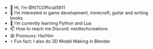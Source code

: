 - 👋 Hi, I’m @NTCOfficial5811
- 👀 I’m interested in game development, minecraft, guitar and writing books
- 🌱 I’m currently learning Python and Lua
- 📫 How to reach me Discord: nexttechcreations
- 😄 Pronouns: He/Him
- ⚡ Fun fact: I also do 3D Model Making in Blender

<!---
NTCOfficial5811/NTCOfficial5811 is a ✨ special ✨ repository because its `README.md` (this file) appears on your GitHub profile.
You can click the Preview link to take a look at your changes.
--->
